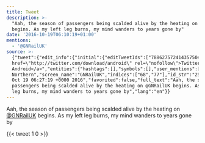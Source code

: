 ```yaml
---
title: Tweet
description: >-
  "Aah, the season of passengers being scalded alive by the heating on @GNRailUK
  begins. As my left leg burns, my mind wanders to years gone by"
date: '2016-10-19T06:10:19+01:00'
mentions:
  - '@GNRailUK'
source: >-
  {"tweet":{"edit_info":{"initial":{"editTweetIds":["788627572414357504"],"editableUntil":"2016-10-19T07:27:19.912Z","editsRemaining":"5","isEditEligible":true}},"retweeted":false,"source":"<a
  href=\"http://twitter.com/download/android\" rel=\"nofollow\">Twitter for
  Android</a>","entities":{"hashtags":[],"symbols":[],"user_mentions":[{"name":"Great
  Northern","screen_name":"GNRailUK","indices":["68","77"],"id_str":"2589687589","id":"2589687589"}],"urls":[]},"display_text_range":["0","140"],"favorite_count":"1","id_str":"788627572414357504","truncated":false,"retweet_count":"0","id":"788627572414357504","created_at":"Wed
  Oct 19 06:27:19 +0000 2016","favorited":false,"full_text":"Aah, the season of
  passengers being scalded alive by the heating on @GNRailUK begins. As my left
  leg burns, my mind wanders to years gone by","lang":"en"}}
---
```

Aah, the season of passengers being scalded alive by the heating on [@GNRailUK](https://twitter.com/@GNRailUK) begins. As my left leg burns, my mind wanders to years gone by
    
{{< tweet 1 0 >}}
    

